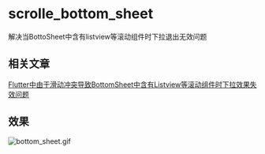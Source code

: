 # scrolle_bottom_sheet

解决当BottoSheet中含有listview等滚动组件时下拉退出无效问题

## 相关文章
[Flutter中由于滑动冲突导致BottomSheet中含有Listview等滚动组件时下拉效果失效问题](https://juejin.cn/post/6997774040236572680)

## 效果
![bottom_sheet.gif](https://p3-juejin.byteimg.com/tos-cn-i-k3u1fbpfcp/5a7f2b4645cf4a439f698fb89ab749be~tplv-k3u1fbpfcp-watermark.image)
